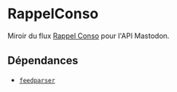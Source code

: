 # RappelConso

Miroir du flux [Rappel Conso](https://rappel.conso.gouv.fr/) pour l'API
Mastodon.

## Dépendances

- [`feedparser`](https://github.com/kurtmckee/feedparser)
